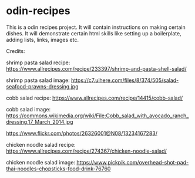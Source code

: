 # odin-recipes

This is a odin recipes project. It will contain instructions on making certain dishes.
It will demonstrate certain html skills like setting up a boilerplate, adding lists, 
links, images etc.

Credits:

shrimp pasta salad recipe: https://www.allrecipes.com/recipe/233397/shrimp-and-pasta-shell-salad/

shrimp pasta salad image: https://c7.uihere.com/files/8/374/505/salad-seafood-prawns-dressing.jpg

cobb salad recipe: https://www.allrecipes.com/recipe/14415/cobb-salad/

cobb salad image: https://commons.wikimedia.org/wiki/File:Cobb_salad_with_avocado_ranch_dressing,17_March_2014.jpg

https://www.flickr.com/photos/26326001@N08/13234167283/

chicken noodle salad recipe: https://www.allrecipes.com/recipe/274367/chicken-noodle-salad/

chicken noodle salad image: https://www.pickpik.com/overhead-shot-pad-thai-noodles-chopsticks-food-drink-76760
